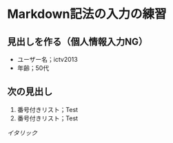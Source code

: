 # Markdown記法の入力の練習
## 見出しを作る（個人情報入力NG）

- ユーザー名；ictv2013
- 年齢；50代

## 次の見出し
1. 番号付きリスト；Test
1. 番号付きリスト；Test
  
*イタリック*
  
